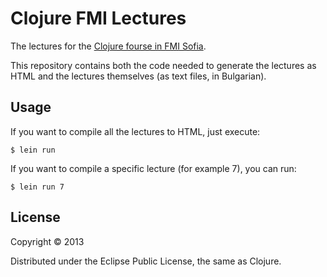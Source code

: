 # Clojure FMI Lectures

The lectures for the [Clojure fourse in FMI Sofia](http://fmi.clojure.bg/).

This repository contains both the code needed to generate the lectures as HTML and the lectures themselves (as text files, in Bulgarian).

## Usage

If you want to compile all the lectures to HTML, just execute:

    $ lein run

If you want to compile a specific lecture (for example 7), you can run:

    $ lein run 7

## License

Copyright © 2013

Distributed under the Eclipse Public License, the same as Clojure.
